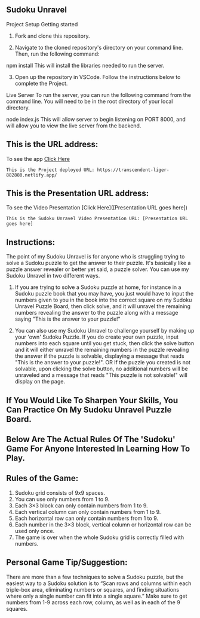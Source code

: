 ## Sudoku Unravel 

Project Setup
Getting started
1. Fork and clone this repository.

2. Navigate to the cloned repository's directory on your command line. Then, run the following command:

npm install
This will install the libraries needed to run the server.

3. Open up the repository in VSCode. Follow the instructions below to complete the Project.

Live Server
To run the server, you can run the following command from the command line. You will need to be in the root directory of your local directory.

node index.js 
This will allow server to begin listening on PORT 8000, and will allow you to view the live server from the backend.

## This is the URL address:
To see the app [Click Here](https://transcendent-liger-882880.netlify.app/)
```
This is the Project deployed URL: https://transcendent-liger-882880.netlify.app/
```

## This is the Presentation URL address:
To see the Video Presentation [Click Here]([Presentation URL goes here])
```
This is the Sudoku Unravel Video Presentation URL: [Presentation URL goes here]
```

## Instructions:
The point of my Sudoku Unravel is for anyone who is struggling trying to solve a Sudoku puzzle to get the answer to their puzzle. It's basically like a puzzle answer revealer or better yet said, a puzzle solver. You can use my Sudoku Unravel in two different ways.

1. If you are trying to solve a Sudoku puzzle at home, for instance in a Sudoku puzzle book that you may have, you just would have to input the numbers given to you in the book into the correct square on my Sudoku Unravel Puzzle Board, then click solve, and it will unravel the remaining numbers revealing the answer to the puzzle along with a message saying "This is the answer to your puzzle!"

2. You can also use my Sudoku Unravel to challenge yourself by making up your 'own' Sudoku Puzzle. If you do create your own puzzle, input numbers into each square until you get stuck, then click the solve button and it will either unravel the remaining numbers in the puzzle revealing the answer if the puzzle is solvable, displaying a message that reads "This is the answer to your puzzle!".
OR
If the puzzle you created is not solvable, upon clicking the solve button, no additional numbers will be unraveled and a message that reads "This puzzle is not solvable!" will display on the page.

## If You Would Like To Sharpen Your Skills, You Can Practice On My Sudoku Unravel Puzzle Board. 

## Below Are The Actual Rules Of The 'Sudoku' Game For Anyone Interested In Learning How To Play.
 
## Rules of the Game:
1. Sudoku grid consists of 9x9 spaces.
2. You can use only numbers from 1 to 9.
3. Each 3×3 block can only contain numbers from 1 to 9.
4. Each vertical column can only contain numbers from 1 to 9.
5. Each horizontal row can only contain numbers from 1 to 9.
6. Each number in the 3×3 block, vertical column or horizontal row can be used only once.
7. The game is over when the whole Sudoku grid is correctly filled with numbers.

## Personal Game Tip/Suggestion: 
There are more than a few techniques to solve a Sudoku puzzle, but the easiest way to a Sudoku solution is to “Scan rows and columns within each triple-box area, eliminating numbers or squares, and finding situations where only a single number can fit into a single square.” 
Make sure to get numbers from 1-9 across each row, column, as well as in each of the 9 squares.
